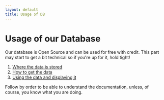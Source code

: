 ```yaml
---
layout: default
title: Usage of DB
---
```


# Usage of our Database

Our database is Open Source and can be used for free with credit.
This part may start to get a bit technical so if you're up for it, hold tight!

1. [Where the data is stored](/finddata.html)
2. [How to get the data](/getdata.html)
3. [Using the data and displaying it](/displaydata.html)

Follow by order to be able to understand the documentation, unless, of course, you know what you are doing.
